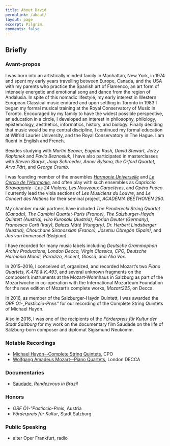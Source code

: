 ```yaml
---
title: About David
permalink: /about/
layout: page
excerpt: Pilgrim.
comments: false
---
```

## Briefly 

### Avant-propos  

I was born into an artistically minded family in Manhattan, New York, in 1974 and spent my early years travelling between Europe, Canada, and the USA with my parents who practice the Spanish art of Flamenco, an art form of intensely energetic and emotional song and dance from the region of Andalusia. In spite of this nomadic lifestyle, my early interest in Western European Classical music endured and upon settling in Toronto in 1983 I began my formal musical training at the Royal Conservatory of Music in Toronto. Encouraged by my family to have the widest possible perspective, an education in a circle, I developed an interest in philosophy, philology, epistemology, aesthetics, informatics, history, and biology. Finally deciding that music would be my central discipline, I continued my formal education at Wilfrid Laurier University, and the Royal Conservatory in The Hague. I am fluent in English and French.

Besides studying with *Martin Beaver, Eugene Kash, David Stewart, Jerzy Kapłanek* and *Pavlo Beznosiuk*, I have also participated in masterclasses with *Steven Staryk, Jaap Schroeder, Anner Bylsma, the Orford Quartet, Arvo Pärt*, and *George Crumb*.

I was founding member of the ensembles [*Harmonie Universelle*](http://harmonie-universele.com) and [*Le Cercle de l’Harmonie*](http://cercledelharmonie.fr), and often play with such ensembles as *Capriccio Stravagante--Les 24 Violons, Les Nouveaux Caractères*, and *Opéra Fuoco*. I currently lead the viola sections of *Les Musiciens du Louvre*, and *Le Concert des Nations* for their seminal project, *ACADÈMIA BEETHOVEN 250*.

My chamber music partners have included *The Penderecki String Quartet (Canada), The Cambini Quartet-Paris (France), The Salzburger-Haydn Quintett (Austria), Hiro Kurosaki (Austria), Florian Deuter (Germany), Francesco Corti (Italy), Balazs Máté (Hungary), Dr. Herbert Lindsberger (Austria), Chouchane Siranossian (France), Josetxu Obregón (Spain)*, and *Jos van Immerseel (Belgium)*.

I have recorded for many music labels including *Deutsche Grammophon Archiv Productions, London Decca, Virgin Classics, CPO, Deutsche Harmonia Mundi, Paradizo, Accent, Glossa*, and *Alia Vox*.

In 2015–2016, I conceived of, organized, and recorded Mozart’s two *Piano Quartets, K.478 & K.493*, and several unknown fragments on the composer’s instruments at the Mozart-Wohnhaus in Salzburg as part of the Mozartwoche in co-operation with the International Mozarteum Foundation for the new edition of Mozart’s complete works, *Mozart225*, on Decca.

In 2016, as member of the Salzburger-Haydn Quintett, I was awarded the *ORF Ö1-„Pasticcio-Preis"* for our recording of the Complete String Quintets of Michael Haydn.

Also in 2016, I was one of the recipients of the *Förderpreis für Kultur der Stadt Salzburg* for my work on the documentary film Saudade on the life of Salzburg-born composer and diplomat Sigismund Neukomm.


### Notable Recordings

- [Michael Haydn--Complete String Quintets](https://www.allmusic.com/album/michael-haydn-the-complete-string-quintets-mw0002821424), CPO
- [Wolfgang Amadeus Mozart--Piano Quartets](https://www.mozart225.com), London DECCA

### Documentaries

- [Saudade](http://www.saudade.at/home/en/), *Rendezvous in Brazil*

### Honors

- *ORF Ö1-"Pasticcio-Preis*, Austria
- *Förderpreis für Kultur*, Stadt Salzburg

### Public Speaking

- alter Oper Frankfurt, radio
